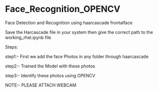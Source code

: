# Face_Recognition_OPENCV
Face Detection and Recognition using haarcascade frontalface

Save the Harcascade file in your system
then give the correct path to the working_rhel.ipynb file

Steps:

step1:-
First we add the face Photos in any folder through haarcascade

step2:-
Trained the Model with these photos 

step3:-
Identify these photos using  OPENCV


NOTE:- PLEASE ATTACH WEBCAM 
